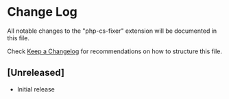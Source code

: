 # Change Log
All notable changes to the "php-cs-fixer" extension will be documented in this file.

Check [Keep a Changelog](http://keepachangelog.com/) for recommendations on how to structure this file.

## [Unreleased]
- Initial release